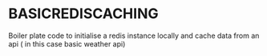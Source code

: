 # BASICREDISCACHING

Boiler plate code to initialise a redis instance locally and cache data from an api ( in this case basic weather api)

